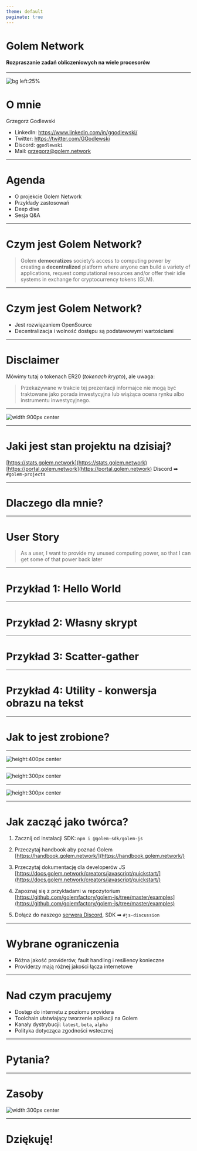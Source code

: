 ```yaml
---
theme: default
paginate: true
---
```

<style>
   img[alt~="center"] {
   display: block;
   margin: 0 auto;
   }
</style>

# Golem Network

#### Rozpraszanie zadań obliczeniowych na wiele procesorów

---
![bg left:25%](assets/GGodlewski-Golem.jpg)

# O mnie

Grzegorz Godlewski

- LinkedIn: https://www.linkedin.com/in/ggodlewski/
- Twitter: https://twitter.com/GGodlewski
- Discord: `ggodlewski`
- Mail: [grzegorz@golem.network](mailto:grzegorz@golem.network)

---
# Agenda

- O projekcie Golem Network
- Przykłady zastosowań
- Deep dive
- Sesja Q&A

---
# Czym jest Golem Network?

> Golem **democratizes** society’s access to computing power by creating a **decentralized** platform where anyone can build a variety of applications, request computational resources and/or offer their idle systems in exchange for cryptocurrency tokens (GLM).

---
# Czym jest Golem Network?

* Jest rozwiązaniem OpenSource
* Decentralizacja i wolność dostępu są podstawowymi wartościami

---
# Disclaimer

Mówimy tutaj o tokenach ER20 (_tokenach krypto_), ale uwaga:

> Przekazywane w trakcie tej prezentacji informajce nie mogą być traktowane jako porada inwestycyjna lub wiążąca ocena rynku albo instrumentu inwestycyjnego.

---

![width:900px center](assets/big-picture.png)

---
# Jaki jest stan projektu na dzisiaj?

[https://stats.golem.network](https://stats.golem.network)
[https://portal.golem.network](https://portal.golem.network)
Discord ➡ `#golem-projects`

---
# Dlaczego dla mnie?

---
# User Story

> As a user,
> I want to provide my unused computing power,
> so that I can get some of that power back later

---
# Przykład 1: Hello World

---
# Przykład 2: Własny skrypt

---
# Przykład 3: Scatter-gather

---
# Przykład 4: Utility - konwersja obrazu na tekst

---
# Jak to jest zrobione?

---
![height:400px center](assets/high-level.png)

---
![height:300px center](assets/simple-workflow.png)

---
![height:300px center](assets/payment-structure.png)

---
# Jak zacząć jako twórca?

1. Zacznij od instalacji SDK:
   `npm i @golem-sdk/golem-js`

2. Przeczytaj handbook aby poznać Golem
   [https://handbook.golem.network/](https://handbook.golem.network/)

3. Przeczytaj dokumentację dla developerów JS
   [https://docs.golem.network/creators/javascript/quickstart/](https://docs.golem.network/creators/javascript/quickstart/)

4. Zapoznaj się z przykładami w repozytorium
   [https://github.com/golemfactory/golem-js/tree/master/examples](https://github.com/golemfactory/golem-js/tree/master/examples)

5. Dołącz do naszego [serwera Discord](https://chat.golem.network/),
   SDK ➡ `#js-discussion`

---
# Wybrane ograniczenia

* Różna jakość providerów, fault handling i resiliency konieczne
* Providerzy mają różnej jakości łącza internetowe

---
# Nad czym pracujemy

* Dostęp do internetu z poziomu providera
* Toolchain ułatwiający tworzenie aplikacji na Golem
* Kanały dystrybucji: `latest`, `beta`, `alpha`
* Polityka dotycząca zgodności wstecznej

---
# Pytania?

---
# Zasoby

![width:300px center](assets/repo-qr.png)

---
# Dziękuję!
